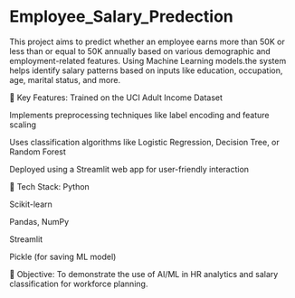 # Employee_Salary_Predection
This project aims to predict whether an employee earns more than 50K or less than or equal to 50K annually based on various demographic and employment-related features. Using Machine Learning models.the system helps identify salary patterns based on inputs like education, occupation, age, marital status, and more.

🚀 Key Features:
Trained on the UCI Adult Income Dataset

Implements preprocessing techniques like label encoding and feature scaling

Uses classification algorithms like Logistic Regression, Decision Tree, or Random Forest

Deployed using a Streamlit web app for user-friendly interaction

🧩 Tech Stack:
Python

Scikit-learn

Pandas, NumPy

Streamlit

Pickle (for saving ML model)

🎯 Objective:
To demonstrate the use of AI/ML in HR analytics and salary classification for workforce planning.
